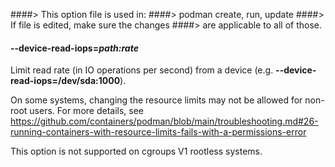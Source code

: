 ####> This option file is used in:
####> podman create, run, update
####> If file is edited, make sure the changes
####> are applicable to all of those.

#### **--device-read-iops**=_path:rate_

Limit read rate (in IO operations per second) from a device (e.g. **--device-read-iops=/dev/sda:1000**).

On some systems, changing the resource limits may not be allowed for non-root
users. For more details, see
https://github.com/containers/podman/blob/main/troubleshooting.md#26-running-containers-with-resource-limits-fails-with-a-permissions-error

This option is not supported on cgroups V1 rootless systems.

